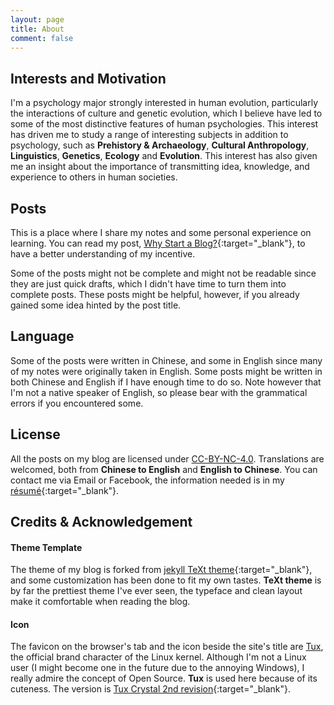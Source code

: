 ```yaml
---
layout: page
title: About
comment: false
---
```


## Interests and Motivation

I'm a psychology major strongly interested in human evolution, particularly the interactions of culture and genetic evolution, which I believe have led to some of the most distinctive features of human psychologies. This interest has driven me to study a range of interesting subjects in addition to psychology, such as **Prehistory & Archaeology**, **Cultural Anthropology**, **Linguistics**, **Genetics**, **Ecology** and **Evolution**. This interest has also given me an insight about the importance of transmitting idea, knowledge, and experience to others in human societies. 

## Posts

This is a place where I share my notes and some personal experience on learning. You can read my post, [Why Start a Blog?](https://liao961120.github.io/2017/11/26/why-start-a-blog){:target="_blank"}, to have a better understanding of  my incentive.

Some of the posts might not be complete and might not be readable since they are just quick drafts, which I didn't have time to turn them into complete posts. These posts might be helpful, however, if you already gained some idea hinted by the post title.


## Language

Some of the posts were written in Chinese, and some in English since many of my notes were originally taken in English. Some posts might be written in both Chinese and English if I have enough time to do so. Note however that I'm not a native speaker of English, so please bear with the grammatical errors if you encountered some.

## License

All the posts on my blog are licensed under <a rel="license" href="http://creativecommons.org/licenses/by-nc/4.0/" target="_blank">CC-BY-NC-4.0</a>. Translations are welcomed, both from **Chinese to English** and **English to Chinese**. You can contact me via Email or Facebook, the information needed is in my [résumé](./resume/cv.html){:target="_blank"}.

## Credits & Acknowledgement

#### **Theme Template**

The theme of my blog is forked from [jekyll TeXt theme](https://github.com/kitian616/jekyll-TeXt-theme){:target="_blank"}, and some customization has been done to fit my own tastes. **TeXt theme** is by far the prettiest theme I've ever seen, the typeface and clean layout make it comfortable when reading the blog.

#### **Icon**

The favicon on the browser's tab and the icon beside the site's title are [Tux](https://en.wikipedia.org/wiki/Tux), the official brand character of the Linux kernel. Although I'm not a Linux user (I might become one in the future due to the annoying Windows), I really admire the concept of Open Source. **Tux** is used here because of its cuteness. The version is [Tux Crystal 2nd revision](https://en.wikipedia.org/wiki/Tux#/media/File:TUX_G2.svg){:target="_blank"}.



<br>
